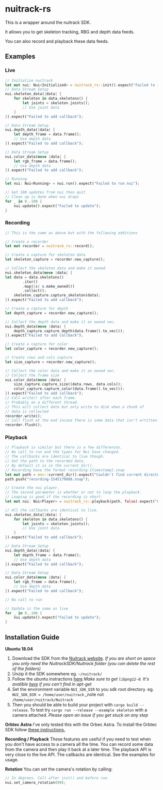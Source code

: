 # nuitrack-rs

This is a wrapper around the nuitrack SDK.

It allows you to get skeleton tracking, RBG and
depth data feeds.

You can also record and playback these data feeds.

## Examples
### Live
```rust
// Initialize nuitrack
let mut nui: Nui<Initialized> = nuitrack_rs::init().expect("Failed to initialize nui");
// Data Stream Setup
nui.skeleton_data(|data| {
    for skeleton in data.skeletons() {
        let joints = skeleton.joints();
        // Use joint data
    }
}).expect("Failed to add callback");

// Data Stream Setup
nui.depth_data(|data| {
    let depth_frame = data.frame();
    // Use depth data
}).expect("Failed to add callback");

// Data Stream Setup
nui.color_data(move |data| {
    let rgb_frame = data.frame();
    // Use depth data
}).expect("Failed to add callback");

// Running
let nui: Nui<Running> = nui.run().expect("Failed to run nui");

// Get 100 updates from nui then quit
// Clean up is done when nui drops
for _ in 0..100 {
    nui.update().expect("Failed to update");
}
```
### Recording
```rust
// This is the same as above but with the following additions

// Create a recorder
let mut recorder = nuitrack_rs::record();

// Create a capture for skeleton data
let skeleton_capture = recorder.new_capture();

// Collect the skeleton data and make it owned.
nui.skeleton_data(move |data| {
let data = data.skeletons()
        .iter()
        .map(|s| s.make_owned())
        .collect();
    skeleton_capture.capture_skeleton(data);
}).expect("Failed to add callback");

// Create a capture for depth
let depth_capture = recorder.new_capture();

// Collect the depth data and make it an owned vec.
nui.depth_data(move |data| {
    depth_capture.capture_depth(data.frame().to_vec());
}).expect("Failed to add callback");

// Create a capture for color
let color_capture = recorder.new_capture();

// Create rows and cols capture
let size_capture = recorder.new_capture();

// Collect the color data and make it an owned vec.
// Collect the frame size
nui.color_data(move |data| {
    size_capture.capture_size((data.rows, data.cols));
    color_capture.capture_color(data.frame().to_vec());
}).expect("Failed to add callback");
// Call write() after each frame.
// Probably on a different thread.
// This will collect data but only write to disk when a chunk of
// data is collected
recorder.write();
// Call flush at the end incase there is some data that isn't wrtitten
recorder.flush();
```
### Playback
```rust
// Playback is similar but there is a few differences.
// No call to run and the types for Nui have changed.
// The callbacks are identical to live though.
// Get the path to the recorded data.
// By default it is in the current_dir().
// Recording have the format recording-{timestamp}.snap
let mut path = env::current_dir().expect("Couldn't find current directory");
path.push("recording-1545179088.snap");

// Create the nui player.
// The second parameter is whether or not to loop the playback.
// Looping is good if the recording is short.
let mut nui: Nui<Player> = nuitrack_rs::playback(path, false).expect("Couldn't create player");

// All the callbacks are identical to live.
nui.skeleton_data(|data| {
    for skeleton in data.skeletons() {
        let joints = skeleton.joints();
        // Use joint data
    }
}).expect("Failed to add callback");

// Data Stream Setup
nui.depth_data(|data| {
    let depth_frame = data.frame();
    // Use depth data
}).expect("Failed to add callback");

// Data Stream Setup
nui.color_data(move |data| {
    let rgb_frame = data.frame();
    // Use depth data
}).expect("Failed to add callback");

// No call to run

// Update is the same as live
for _ in 0..100 {
    nui.update().expect("Failed to update");
}
```

## Installation Guide
__Ubuntu 18.04__
1. Download the SDK from the [Nuitrack website](https://nuitrack.com). 
_If you are short on space you only need the NuitrackSDK/Nuitrack folder (you can delete the rest of the folders)_
2. Unzip it the SDK somewhere eg. `~/nuitrack/` 
3. Follow the ubuntu instractions [here](http://download.3divi.com/Nuitrack/doc/Installation_page.html)
_Make sure to get `libpng12-0`. It's avalible [here](https://packages.ubuntu.com/xenial/amd64/libpng12-0/download) 
if you can't find in apt-get_
4. Set the environment variable `NUI_SDK_DIR` to you sdk root directory. 
eg. `NUI_SDK_DIR = /home/user/nuitrack` _note not `/home/user/nuitrack/Nuitrack`
5. Then you should be able to build your project with `cargo build --release`.
To test try `cargo run --release --example skeleton` with a camera attached.
_Please open an issue if you get stuck on any step_

__Orbtec Astra__
I've only tested this with the Orbec Astra. 
To install the Orbtec SDK follow [these instructions.](https://astra-wiki.readthedocs.io/en/latest/installation.html)

__Recording / Playback__
These features are useful if you need to test when you don't
have access to a camera all the time.
You can record some data from the camera and then play it back
at a later time.
The playback API is very close to the live API. The callbacks are
identical. See the examples for usage.

__Rotation__
You can set the camera's rotation by calling:
```rust
// In degrees. Call after init() and before run.
nui.set_camera_rotation(90);
```
